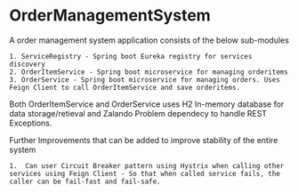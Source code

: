 # OrderManagementSystem
A order management system application consists of the below sub-modules

	1. ServiceRegistry - Spring boot Eureka registry for services discovery
	2. OrderItemService - Spring boot microservice for managing orderitems
	3. OrderService - Spring boot microservice for managing orders. Uses Feign Client to call OrderItemService and save orderitems.
	
Both OrderItemService and OrderService uses H2 In-memory database for data storage/retieval and Zalando Problem dependecy to handle REST Exceptions.

Further Improvements that can be added to improve stability of the entire system

	1.  Can user Circuit Breaker pattern using Hystrix when calling other services using Feign Client - So that when called service fails, the caller can be fail-fast and fail-safe.
	